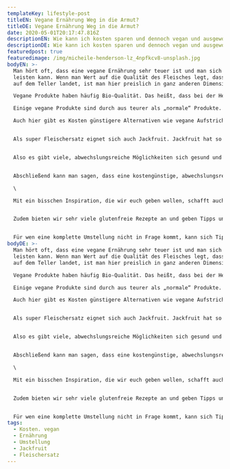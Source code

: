 ```yaml
---
templateKey: lifestyle-post
titleEN: Vegane Ernährung Weg in die Armut?
titleDE: Vegane Ernährung Weg in die Armut?
date: 2020-05-01T20:17:47.816Z
descriptionEN: Wie kann ich kosten sparen und dennoch vegan und ausgewogen leben?
descriptionDE: Wie kann ich kosten sparen und dennoch vegan und ausgewogen leben?
featuredpost: true
featuredimage: /img/micheile-henderson-lz_4npfkcv8-unsplash.jpg
bodyEN: >-
  Man hört oft, dass eine vegane Ernährung sehr teuer ist und man sich das kaum
  leisten kann. Wenn man Wert auf die Qualität des Fleisches legt, dass später
  auf dem Teller landet, ist man hier preislich in ganz anderen Dimensionen.\

  Vegane Produkte haben häufig Bio-Qualität. Das heißt, dass bei der Herstellung strengere Produktions-Anforderungen erfüllt werden. Dies sollte man beim Vergleichen der Preise berücksichtigt. Dazu muss man beachten, dass "versteckte" ökologische Kosten von Tierprodukten (wie Klima-Effekte, Grundwasserbelastung, Land-Verbrauch für Futtermittel usw.) extern berücksichtigt werden. Für diese Kosten muss letztendlich die Gesellschaft aufkommen anhand von Steuern. Wenn man es so sieht, ist die vegane Ernährung also auch dann günstiger, wenn sie im ersten Moment ganz schön teuer wirkt.\

  Einige vegane Produkte sind durch aus teurer als „normale“ Produkte. Wenn man veganen Scheiben- oder Frischkäse kauft, bezahlt man ca. 1€ mehr für die Packung. Hier sollte man die Einstellung bekommen, dass diese Produkte nicht als täglichen Gebrauch zu nutzen sind, da man hier auch wieder den Gesundheitsfaktor nicht außer Acht lassen darf. Aber es ist auch ungesund jeden Tag „normalen“ Käse zu essen.\

  Auch hier gibt es Kosten günstigere Alternativen wie vegane Aufstriche, Marmelade, Avocado, Margarine usw.


  Als super Fleischersatz eignet sich auch Jackfruit. Jackfruit hat so gut wie keine Kalorien und ist absolut gesund. Diese ist abgepackt in einer Dose zu kaufen und die Dose kostet 1,99€ mit 200g, was absolut nicht teuer ist.


  Also es gibt viele, abwechslungsreiche Möglichkeiten sich gesund und Kostengünstig vegan zu ernähren um hier nur ein paar zu nennen.


  Abschließend kann man sagen, dass eine kostengünstige, abwechslungsreiche, gesunde und rein pflanzliche Ernährung absolut und gut realisierbar ist, diese ist für jeden Menschen zugänglich und - von wenigen Ausnahmen abgesehen – gesundheitlich zu empfehlen.\

  \

  Mit ein bisschen Inspiration, die wir euch geben wollen, schafft auch ihr es mit Leichtigkeit euch gesund und abwechslungsreich zu ernähren. Vergesst Fertigprodukte und lernt hier, wie ihr euch schnell, einfach und für wenig Geld super lecker Gerichte kochen könnt.


  Zudem bieten wir sehr viele glutenfreie Rezepte an und geben Tipps und Tricks, was ihr dabei beim Kauf und der Zubereitung beachten solltet. Klickt euch durch unsere Rezepte und probiert sie aus!


  Für wen eine komplette Umstellung nicht in Frage kommt, kann sich Tipps aus unserem Artikel ***„Ich will meine Ernährung nicht umstellen, aber dennoch mehr auf meine Gesundheit und die Tiere achten, was kann ich machen?“*** holen.
bodyDE: >-
  Man hört oft, dass eine vegane Ernährung sehr teuer ist und man sich das kaum
  leisten kann. Wenn man Wert auf die Qualität des Fleisches legt, dass später
  auf dem Teller landet, ist man hier preislich in ganz anderen Dimensionen.\

  Vegane Produkte haben häufig Bio-Qualität. Das heißt, dass bei der Herstellung strengere Produktions-Anforderungen erfüllt werden. Dies sollte man beim Vergleichen der Preise berücksichtigt. Dazu muss man beachten, dass "versteckte" ökologische Kosten von Tierprodukten (wie Klima-Effekte, Grundwasserbelastung, Land-Verbrauch für Futtermittel usw.) extern berücksichtigt werden. Für diese Kosten muss letztendlich die Gesellschaft aufkommen anhand von Steuern. Wenn man es so sieht, ist die vegane Ernährung also auch dann günstiger, wenn sie im ersten Moment ganz schön teuer wirkt.\

  Einige vegane Produkte sind durch aus teurer als „normale“ Produkte. Wenn man veganen Scheiben- oder Frischkäse kauft, bezahlt man ca. 1€ mehr für die Packung. Hier sollte man die Einstellung bekommen, dass diese Produkte nicht als täglichen Gebrauch zu nutzen sind, da man hier auch wieder den Gesundheitsfaktor nicht außer Acht lassen darf. Aber es ist auch ungesund jeden Tag „normalen“ Käse zu essen.\

  Auch hier gibt es Kosten günstigere Alternativen wie vegane Aufstriche, Marmelade, Avocado, Margarine usw.


  Als super Fleischersatz eignet sich auch Jackfruit. Jackfruit hat so gut wie keine Kalorien und ist absolut gesund. Diese ist abgepackt in einer Dose zu kaufen und die Dose kostet 1,99€ mit 200g, was absolut nicht teuer ist.


  Also es gibt viele, abwechslungsreiche Möglichkeiten sich gesund und Kostengünstig vegan zu ernähren um hier nur ein paar zu nennen.


  Abschließend kann man sagen, dass eine kostengünstige, abwechslungsreiche, gesunde und rein pflanzliche Ernährung absolut und gut realisierbar ist, diese ist für jeden Menschen zugänglich und - von wenigen Ausnahmen abgesehen – gesundheitlich zu empfehlen.\

  \

  Mit ein bisschen Inspiration, die wir euch geben wollen, schafft auch ihr es mit Leichtigkeit euch gesund und abwechslungsreich zu ernähren. Vergesst Fertigprodukte und lernt hier, wie ihr euch schnell, einfach und für wenig Geld super lecker Gerichte kochen könnt.


  Zudem bieten wir sehr viele glutenfreie Rezepte an und geben Tipps und Tricks, was ihr dabei beim Kauf und der Zubereitung beachten solltet. Klickt euch durch unsere Rezepte und probiert sie aus!


  Für wen eine komplette Umstellung nicht in Frage kommt, kann sich Tipps aus unserem Artikel ***„Ich will meine Ernährung nicht umstellen, aber dennoch mehr auf meine Gesundheit und die Tiere achten, was kann ich machen?“*** holen.
tags:
  - Kosten. vegan
  - Ernährung
  - Umstellung
  - Jackfruit
  - Fleischersatz
---
```

